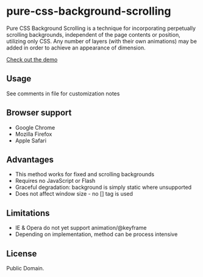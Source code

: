 pure-css-background-scrolling
=============================

Pure CSS Background Scrolling is a technique for incorporating perpetually scrolling backgrounds, independent of the page contents or position, utilizing only CSS. Any number of layers (with their own animations) may be added in order to achieve an appearance of dimension.

[Check out the demo](http://jprusik.github.com/pure-css-background-scrolling/demo.html)

Usage
-----
See comments in file for customization notes

Browser support
-----------
* Google Chrome
* Mozilla Firefox
* Apple Safari

Advantages
----------
* This method works for fixed and scrolling backgrounds
* Requires no JavaScript or Flash
* Graceful degradation: background is simply static where unsupported
* Does not affect window size - no [<img>] tag is used

Limitations
-----------
* IE & Opera do not yet support animation/@keyframe
* Depending on implementation, method can be process intensive

License
-------
Public Domain.